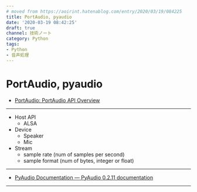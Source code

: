 ```yaml
---
# moved from https://aoirint.hatenablog.com/entry/2020/03/19/084225
title: PortAudio, pyaudio
date: '2020-03-19 08:42:25'
draft: true
channel: 技術ノート
category: Python
tags:
- Python
- 音声処理
---
```

# PortAudio, pyaudio

- [PortAudio: PortAudio API Overview](http://portaudio.com/docs/v19-doxydocs/api_overview.html)

---

- Host API
  - ALSA
- Device
  - Speaker
  - Mic
- Stream
  - sample rate (num of samples per second)
  - sample format (num of bytes, integer or float)

---

- [PyAudio Documentation — PyAudio 0.2.11 documentation](https://people.csail.mit.edu/hubert/pyaudio/docs/)

---
